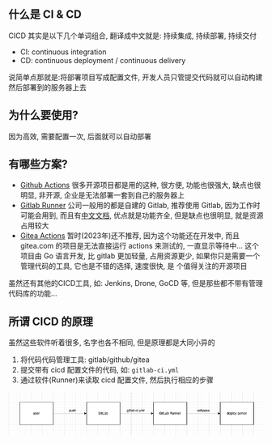 ## 什么是 CI & CD

CICD 其实是以下几个单词组合, 翻译成中文就是: 持续集成, 持续部署, 持续交付

- CI: continuous integration
- CD: continuous deployment / continuous delivery

说简单点那就是:将部署项目写成配置文件, 开发人员只管提交代码就可以自动构建然后部署到的服务器上去

## 为什么要使用?

因为高效, 需要配置一次, 后面就可以自动部署

## 有哪些方案?

- [Github Actions](https://docs.github.com/en/actions) 很多开源项目都是用的这种, 很方便, 功能也很强大, 缺点也很明显, 非开源, 企业是无法部署一套到自己的服务器上
- [Gitlab Runner](https://docs.gitlab.com/runner/configuration/advanced-configuration.html) 公司一般用的都是自建的 Gitlab,
  推荐使用 Gitlab, 因为工作时可能会用到, 而且有[中文文档](https://docs.gitlab.com/runner/configuration/advanced-configuration.html),
  优点就是功能齐全, 但是缺点也很明显, 就是资源占用较大
- [Gitea Actions](https://docs.gitea.com/zh-cn/next/usage/actions/quickstart) 暂时(2023年)还不推荐, 因为这个功能还在开发中, 而且 gitea.com 的项目是无法直接运行
  actions 来测试的, 一直显示等待中... 这个项目由 Go 语言开发, 比 gitlab 更加轻量, 占用资源更少, 如果你只是需要一个管理代码的工具, 它也是不错的选择, 速度很快, 是
  个值得关注的开源项目

虽然还有其他的CICD工具, 如: Jenkins, Drone, GoCD 等, 但是那些都不带有管理代码库的功能...

## 所谓 CICD 的原理

虽然这些软件听着很多, 名字也各不相同, 但是原理都是大同小异的

1. 将代码代码管理工具: gitlab/github/gitea
2. 提交带有 cicd 配置文件的代码, 如: `gitlab-ci.yml`
3. 通过软件(Runner)来读取 cicd 配置文件, 然后执行相应的步骤

![](https://raw.githubusercontent.com/liaohui5/images/main/images/202312120222606.png)
